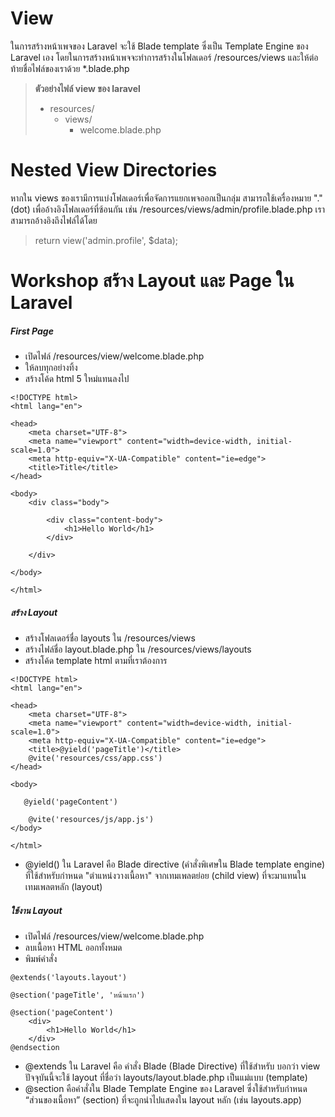 # View

ในการสร้างหน้าเพจของ Laravel จะใช้ Blade template ซึ่งเป็น Template Engine ของ Laravel เอง โดยในการสร้างหน้าเพจจะทำการสร้างในโฟลเดอร์ /resources/views และให้ต่อท้ายชื่อไฟล์ของเราด้วย \*.blade.php

> **ตัวอย่างไฟล์ view ของ laravel**
>
> - resources/
>   - views/
>     - welcome.blade.php

# Nested View Directories

หากใน views ของเรามีการแบ่งโฟลเดอร์เพื่อจัดการแยกเพจออกเป็นกลุ่ม สามารถใช้เครื่องหมาย "." (dot) เพื่ออ้างอิงโฟลเดอร์ที่ซ้อนกัน เช่น /resources/views/admin/profile.blade.php เราสามารถอ้างอิงถึงไฟล์ได้โดย

> return view('admin.profile', $data);

# Workshop สร้าง Layout และ Page ใน Laravel

##### First Page

- เปิดไฟล์ /resources/view/welcome.blade.php
- ให้ลบทุกอย่างทิ้ง
- สร้างโค้ด html 5 ใหม่แทนลงไป

```
<!DOCTYPE html>
<html lang="en">

<head>
    <meta charset="UTF-8">
    <meta name="viewport" content="width=device-width, initial-scale=1.0">
    <meta http-equiv="X-UA-Compatible" content="ie=edge">
    <title>Title</title>
</head>

<body>
    <div class="body">

        <div class="content-body">
            <h1>Hello World</h1>
        </div>

    </div>

</body>

</html>
```

##### สร้าง Layout

- สร้างโฟลเดอร์ชื่อ layouts ใน /resources/views
- สร้างไฟล์ชื่อ layout.blade.php ใน /resources/views/layouts
- สร้างโค้ด template html ตามที่เราต้องการ

```
<!DOCTYPE html>
<html lang="en">

<head>
    <meta charset="UTF-8">
    <meta name="viewport" content="width=device-width, initial-scale=1.0">
    <meta http-equiv="X-UA-Compatible" content="ie=edge">
    <title>@yield('pageTitle')</title>
    @vite('resources/css/app.css')
</head>

<body>

   @yield('pageContent')

    @vite('resources/js/app.js')
</body>

</html>
```

- @yield() ใน Laravel คือ Blade directive (คำสั่งพิเศษใน Blade template engine) ที่ใช้สำหรับกำหนด "ตำแหน่งวางเนื้อหา" จากเทมเพลตย่อย (child view) ที่จะมาแทนในเทมเพลตหลัก (layout)

##### ใช้งาน Layout

- เปิดไฟล์ /resources/view/welcome.blade.php
- ลบเนื้อหา HTML ออกทั้งหมด
- พิมพ์คำสั่ง

```
@extends('layouts.layout')

@section('pageTitle', 'หน้าแรก')

@section('pageContent')
    <div>
        <h1>Hello World</h1>
    </div>
@endsection
```

- @extends ใน Laravel คือ คำสั่ง Blade (Blade Directive) ที่ใช้สำหรับ บอกว่า view ปัจจุบันนี้จะใช้ layout ที่ชื่อว่า layouts/layout.blade.php เป็นแม่แบบ (template)
- @section คือคำสั่งใน Blade Template Engine ของ Laravel ซึ่งใช้สำหรับกำหนด “ส่วนของเนื้อหา” (section) ที่จะถูกนำไปแสดงใน layout หลัก (เช่น layouts.app)
